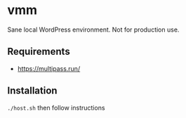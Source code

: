 # vmm

Sane local WordPress environment. Not for production use.


## Requirements

- https://multipass.run/

## Installation

`./host.sh` then follow instructions
